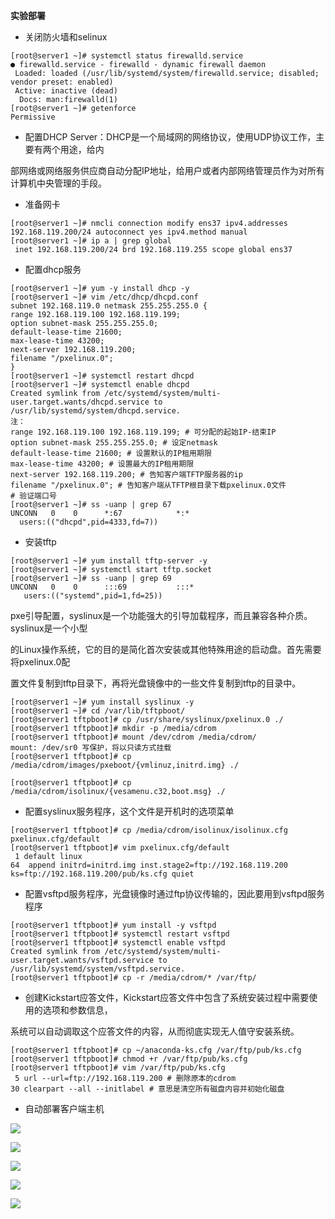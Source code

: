 **实验部署**

- 关闭防火墙和selinux

```
[root@server1 ~]# systemctl status firewalld.service
● firewalld.service - firewalld - dynamic firewall daemon
 Loaded: loaded (/usr/lib/systemd/system/firewalld.service; disabled;
vendor preset: enabled)
 Active: inactive (dead)
  Docs: man:firewalld(1)
[root@server1 ~]# getenforce
Permissive
```

- 配置DHCP Server：DHCP是一个局域网的网络协议，使用UDP协议工作，主要有两个用途，给内

部网络或网络服务供应商自动分配IP地址，给用户或者内部网络管理员作为对所有计算机中央管理的手段。

- 准备网卡

```
[root@server1 ~]# nmcli connection modify ens37 ipv4.addresses
192.168.119.200/24 autoconnect yes ipv4.method manual
[root@server1 ~]# ip a | grep global
 inet 192.168.119.200/24 brd 192.168.119.255 scope global ens37
```

- 配置dhcp服务

```
[root@server1 ~]# yum -y install dhcp -y
[root@server1 ~]# vim /etc/dhcp/dhcpd.conf
subnet 192.168.119.0 netmask 255.255.255.0 {
range 192.168.119.100 192.168.119.199;
option subnet-mask 255.255.255.0;
default-lease-time 21600;
max-lease-time 43200;
next-server 192.168.119.200;
filename "/pxelinux.0";
}
[root@server1 ~]# systemctl restart dhcpd
[root@server1 ~]# systemctl enable dhcpd
Created symlink from /etc/systemd/system/multi-
user.target.wants/dhcpd.service to /usr/lib/systemd/system/dhcpd.service.
注：
range 192.168.119.100 192.168.119.199; # 可分配的起始IP-结束IP
option subnet-mask 255.255.255.0; # 设定netmask
default-lease-time 21600; # 设置默认的IP租用期限
max-lease-time 43200; # 设置最大的IP租用期限
next-server 192.168.119.200; # 告知客户端TFTP服务器的ip
filename "/pxelinux.0"; # 告知客户端从TFTP根目录下载pxelinux.0文件
# 验证端口号
[root@server1 ~]# ss -uanp | grep 67
UNCONN   0    0      *:67            *:*       
  users:(("dhcpd",pid=4333,fd=7))
```

- 安装tftp

```
[root@server1 ~]# yum install tftp-server -y
[root@server1 ~]# systemctl start tftp.socket
[root@server1 ~]# ss -uanp | grep 69
UNCONN   0    0      :::69           :::*      
   users:(("systemd",pid=1,fd=25))
```

pxe引导配置，syslinux是一个功能强大的引导加载程序，而且兼容各种介质。syslinux是一个小型

的Linux操作系统，它的目的是简化首次安装或其他特殊用途的启动盘。首先需要将pxelinux.0配

置文件复制到tftp目录下，再将光盘镜像中的一些文件复制到tftp的目录中。

```
[root@server1 ~]# yum install syslinux -y
[root@server1 ~]# cd /var/lib/tftpboot/
[root@server1 tftpboot]# cp /usr/share/syslinux/pxelinux.0 ./
[root@server1 tftpboot]# mkdir -p /media/cdrom
[root@server1 tftpboot]# mount /dev/cdrom /media/cdrom/
mount: /dev/sr0 写保护，将以只读方式挂载
[root@server1 tftpboot]# cp /media/cdrom/images/pxeboot/{vmlinuz,initrd.img} ./

[root@server1 tftpboot]# cp /media/cdrom/isolinux/{vesamenu.c32,boot.msg} ./
```

- 配置syslinux服务程序，这个文件是开机时的选项菜单

```
[root@server1 tftpboot]# cp /media/cdrom/isolinux/isolinux.cfg
pxelinux.cfg/default
[root@server1 tftpboot]# vim pxelinux.cfg/default
 1 default linux
64  append initrd=initrd.img inst.stage2=ftp://192.168.119.200
ks=ftp://192.168.119.200/pub/ks.cfg quiet
```

- 配置vsftpd服务程序，光盘镜像时通过ftp协议传输的，因此要用到vsftpd服务程序

```
[root@server1 tftpboot]# yum install -y vsftpd
[root@server1 tftpboot]# systemctl restart vsftpd
[root@server1 tftpboot]# systemctl enable vsftpd
Created symlink from /etc/systemd/system/multi-
user.target.wants/vsftpd.service to /usr/lib/systemd/system/vsftpd.service.
[root@server1 tftpboot]# cp -r /media/cdrom/* /var/ftp/
```

- 创建Kickstart应答文件，Kickstart应答文件中包含了系统安装过程中需要使用的选项和参数信息，

系统可以自动调取这个应答文件的内容，从而彻底实现无人值守安装系统。

```
[root@server1 tftpboot]# cp ~/anaconda-ks.cfg /var/ftp/pub/ks.cfg
[root@server1 tftpboot]# chmod +r /var/ftp/pub/ks.cfg
[root@server1 tftpboot]# vim /var/ftp/pub/ks.cfg
 5 url --url=ftp://192.168.119.200 # 删除原本的cdrom
30 clearpart --all --initlabel # 意思是清空所有磁盘内容并初始化磁盘
```

- 自动部署客户端主机

![](images/WEBRESOURCE2156cc0a03f1b117f8c2106d45587931截图.png)

![](images/WEBRESOURCEa56a82eb0385ccc0e42786d223889ee0截图.png)

![](images/WEBRESOURCE5367a08647a611f5e23decc8ba9f5213截图.png)

![](images/WEBRESOURCEdd769b0d01b695e0eb2caf35321fd798截图.png)

![](images/WEBRESOURCE858519e3d43e163f89cb31cea66a19d7截图.png)